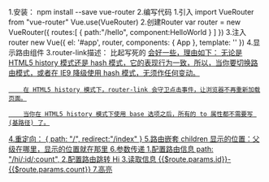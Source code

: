 1.安装：
    npm install --save vue-router
2.编写代码
    1.引入
        import VueRouter from "vue-router"
        Vue.use(VueRouter)
    2.创建Router
        var router = new VueRouter({
            routes:[
                {
                    path:"/hello",
                    component:HelloWorld
                }
            ]
        })
    3.注入router
        new Vue({
        el: '#app',
        router,
        components: { App },
        template: '<App/>'
        })
    4.显示路由组件
        <router-view></router-view>
3.router-link描述：
    <router-link> 比起写死的 <a href="..."> 会好一些，理由如下：
        无论是 HTML5 history 模式还是 hash 模式，它的表现行为一致，所以，当你要切换路由模式，或者在 IE9 降级使用 hash 模式，无须作任何变动。

        在 HTML5 history 模式下，router-link 会守卫点击事件，让浏览器不再重新加载页面。

        当你在 HTML5 history 模式下使用 base 选项之后，所有的 to 属性都不需要写 (基路径) 了。
4.重定向：
    {
      path: "/",
      redirect:"/index"
    }
5.路由嵌套
    children
    显示的位置：父级在哪里，显示的位置就在那里
6.参数传递
    1.配置路由信息
        path: "/hi/:id/:count",
    2.配置路由跳转
        <router-link tag="li" :to="{name:'hi',params:{id:'100',count:20}}">Hi</router-link>
    3.读取信息
        {{$route.params.id}}-{{$route.params.count}}
7.高亮